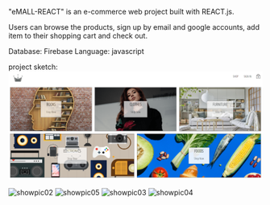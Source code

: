 "eMALL-REACT" is an e-commerce web project built with REACT.js.

Users can browse the products, sign up by email and google accounts, add item to their shopping cart and check out.

Database: Firebase
Language: javascript

project sketch:
![img.png](img.png)


![showpic02](https://user-images.githubusercontent.com/43103697/193861340-9479d3b1-178c-4642-acaf-d0e199118d0b.jpg)
![showpic05](https://user-images.githubusercontent.com/43103697/193861372-e753890b-bcfb-4bdf-a474-d4329a450604.jpg)
![showpic03](https://user-images.githubusercontent.com/43103697/193861416-8d3a0e94-e602-475e-8aef-16aebca3b507.jpg)
![showpic04](https://user-images.githubusercontent.com/43103697/193861433-58b67d71-4da1-414b-953b-c2a687666237.jpg)
